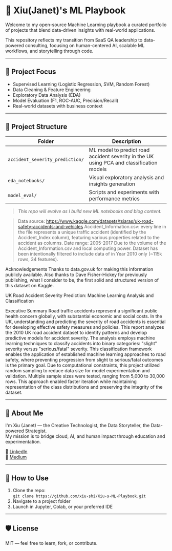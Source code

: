 
# 🧠 Xiu(Janet)'s ML Playbook

Welcome to my open-source Machine Learning playbook a curated portfolio of projects that blend data-driven insights with real-world applications.

This repository reflects my transition from SaaS QA leadership to data-powered consulting, focusing on human-centered AI, scalable ML workflows, and storytelling through code.

---

## 📌 Project Focus

- Supervised Learning (Logistic Regression, SVM, Random Forest)
- Data Cleaning & Feature Engineering
- Exploratory Data Analysis (EDA)
- Model Evaluation (F1, ROC-AUC, Precision/Recall)
- Real-world datasets with business context

---

## 🧭 Project Structure

| Folder | Description |
|--------|-------------|
| `accident_severity_prediction/` | ML model to predict road accident severity in the UK using PCA and classification models |
| `eda_notebooks/` | Visual exploratory analysis and insights generation |
| `model_eval/` | Scripts and experiments with performance metrics |

> *This repo will evolve as I build new ML notebooks and blog content.*

> Data source:
https://www.kaggle.com/datasets/tsiaras/uk-road-safety-accidents-and-vehicles 
Accident_Information.csv: every line in the file represents a unique traffic accident (identified by the Accident_Index column), featuring various properties related to the accident as columns. Date range: 2005-2017
Due to the volume of the Accident_Information.csv and local computing power. Dataset has been intentionally filtered to include data of in Year 2010 only (~115k rows, 34 features).

Acknowledgements
Thanks to data.gov.uk for making this information publicly available. Also thanks to Dave Fisher-Hickey for previously publishing, what I consider to be, the first solid and structured version of this dataset on Kaggle.

UK Road Accident Severity Prediction: Machine Learning Analysis and Classification

Executive Summary
Road traffic accidents represent a significant public health concern globally, with substantial economic and social costs. In the UK, understanding and predicting the severity of road accidents is essential for developing effective safety measures and policies. This report analyzes the 2010 UK road accident dataset to identify patterns and develop predictive models for accident severity.
The analysis employs machine learning techniques to classify accidents into binary categories: "slight" severity versus "serious/fatal" severity. This classification framework enables the application of established machine learning approaches to road safety, where preventing progression from slight to serious/fatal outcomes is the primary goal.
Due to computational constraints, this project utilized random sampling to reduce data size for model experimentation and validation. Multiple sample sizes were tested, ranging from 5,000 to 30,000 rows. This approach enabled faster iteration while maintaining representation of the class distributions and preserving the integrity of the dataset.


---

## 📇 About Me

I'm Xiu (Janet) — the Creative Technologist, the Data Storyteller, the Data-powered Strategist.  
My mission is to bridge cloud, AI, and human impact through education and experimentation.

📍 [LinkedIn](https://linkedin.com/in/janetxiushi)  
📝 [Medium](https://medium.com/@janetxiushi)


---

## 🔧 How to Use

1. Clone the repo:  
   `git clone https://github.com/xiu-shi/Xiu-s-ML-Playbook.git`
2. Navigate to a project folder
3. Launch in Jupyter, Colab, or your preferred IDE

---

## 🛡 License

MIT — feel free to learn, fork, or contribute.
